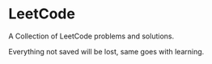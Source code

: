 # LeetCode
A Collection of LeetCode problems and solutions.

Everything not saved will be lost, same goes with learning.